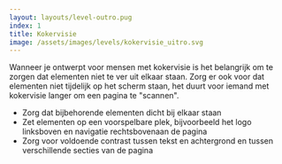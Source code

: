 ```yaml
---
layout: layouts/level-outro.pug
index: 1
title: Kokervisie
image: /assets/images/levels/kokervisie_uitro.svg
---
```


Wanneer je ontwerpt voor mensen met kokervisie is het belangrijk om te zorgen dat elementen niet te ver uit elkaar staan. Zorg er ook voor dat elementen niet tijdelijk op het scherm staan, het duurt voor iemand met kokervisie langer om een pagina te "scannen".


* Zorg dat bijbehorende elementen dicht bij elkaar staan
* Zet elementen op een voorspelbare plek, bijvoorbeeld het logo linksboven en navigatie rechtsbovenaan de pagina
* Zorg voor voldoende contrast tussen tekst en achtergrond en tussen verschillende secties van de pagina